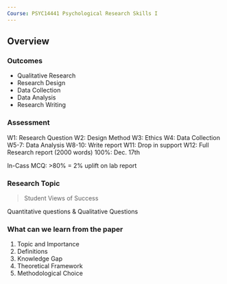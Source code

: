 ```yaml
---
Course: PSYC14441 Psychological Research Skills I
---
```


## Overview

### Outcomes

- Qualitative Research
- Research Design 
- Data Collection
- Data Analysis
- Research Writing
### Assessment

W1: Research Question
W2: Design Method
W3: Ethics
W4: Data Collection
W5-7: Data Analysis
W8-10: Write report
W11: Drop in support
W12: Full Research report (2000 words) 100%: Dec. 17th

In-Cass MCQ: >80% = 2% uplift on lab report

### Research Topic

> Student Views of Success

Quantitative questions & Qualitative Questions
### What can we learn from the paper

1. Topic and Importance
2. Definitions
3. Knowledge Gap
4. Theoretical Framework
5. Methodological Choice

